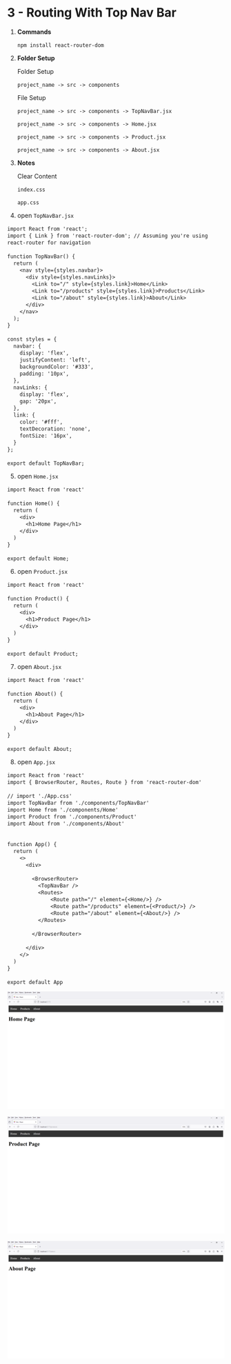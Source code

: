 # 3 - Routing With Top Nav Bar
 
1. **Commands**

    ```
    npm install react-router-dom
    ```

2. **Folder Setup**

    Folder Setup

    ```
    project_name -> src -> components
    ```

    File Setup

    ```
    project_name -> src -> components -> TopNavBar.jsx
    ```

    ```
    project_name -> src -> components -> Home.jsx
    ```

    ```
    project_name -> src -> components -> Product.jsx
    ```

    ```
    project_name -> src -> components -> About.jsx
    ```

3. **Notes**

    Clear Content 

    ```
    index.css
    ```

    ```
    app.css
    ```

4. open `TopNavBar.jsx`

```
import React from 'react';
import { Link } from 'react-router-dom'; // Assuming you're using react-router for navigation

function TopNavBar() {
  return (
    <nav style={styles.navbar}>
      <div style={styles.navLinks}>
        <Link to="/" style={styles.link}>Home</Link>
        <Link to="/products" style={styles.link}>Products</Link>
        <Link to="/about" style={styles.link}>About</Link>
      </div>
    </nav>
  );
}

const styles = {
  navbar: {
    display: 'flex',
    justifyContent: 'left',
    backgroundColor: '#333',
    padding: '10px',
  },
  navLinks: {
    display: 'flex',
    gap: '20px',
  },
  link: {
    color: '#fff',
    textDecoration: 'none',
    fontSize: '16px',
  }
};

export default TopNavBar;
```

5. open `Home.jsx`

```
import React from 'react'

function Home() {
  return (
    <div>
      <h1>Home Page</h1>
    </div>
  )
}

export default Home;
```

6. open `Product.jsx`

```
import React from 'react'

function Product() {
  return (
    <div>
      <h1>Product Page</h1>
    </div>
  )
}

export default Product;
```

7. open `About.jsx`

```
import React from 'react'

function About() {
  return (
    <div>
      <h1>About Page</h1>
    </div>
  )
}

export default About;
```

8. open `App.jsx`

```
import React from 'react'
import { BrowserRouter, Routes, Route } from 'react-router-dom'

// import './App.css'
import TopNavBar from './components/TopNavBar'
import Home from './components/Home'
import Product from './components/Product'
import About from './components/About'


function App() {
  return (
    <>
      <div>

        <BrowserRouter>
          <TopNavBar />
          <Routes>
              <Route path="/" element={<Home/>} />
              <Route path="/products" element={<Product/>} />
              <Route path="/about" element={<About/>} />
          </Routes>

        </BrowserRouter>

      </div>
    </>
  )
}

export default App
```

![Image](9.PNG)

![Image](10.PNG)

![Image](11.PNG)
